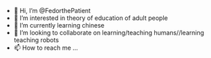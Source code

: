 - 👋 Hi, I’m @FedorthePatient
- 👀 I’m interested in theory of education of adult people
- 🌱 I’m currently learning chinese
- 💞️ I’m looking to collaborate on learning/teaching humans//learning teaching robots
- 📫 How to reach me ...

<!---
FedorthePatient/FedorthePatient is a ✨ special ✨ repository because its `README.md` (this file) appears on your GitHub profile.
You can click the Preview link to take a look at your changes.
--->
